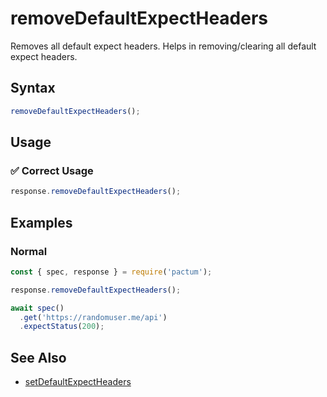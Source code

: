 # removeDefaultExpectHeaders

Removes all default expect headers. Helps in removing/clearing all default expect headers.

## Syntax

```js
removeDefaultExpectHeaders();
```

## Usage

### ✅  Correct Usage

```js
response.removeDefaultExpectHeaders();
```

## Examples

### Normal

```js
const { spec, response } = require('pactum');

response.removeDefaultExpectHeaders();

await spec()
  .get('https://randomuser.me/api')
  .expectStatus(200);
```

## See Also

- [setDefaultExpectHeaders](/api/responses/setDefaultExpectHeaders)